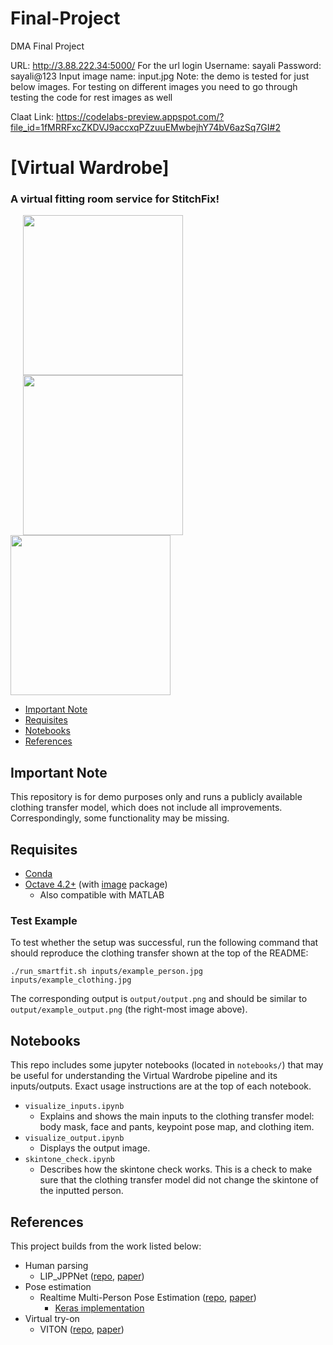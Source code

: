 # Final-Project
DMA Final Project

URL: http://3.88.222.34:5000/
For the url login
Username: sayali
Password: sayali@123
Input image name: input.jpg
Note: the demo is tested for just below images. For testing on different images you need to go through testing the code for rest images as well

Claat Link: https://codelabs-preview.appspot.com/?file_id=1fMRRFxcZKDVJ9accxqPZzuuEMwbejhY74bV6azSq7GI#2


# [Virtual Wardrobe]
### A virtual fitting room service for StitchFix!

<p float="left">
  <img src="inputs/example_person.jpg" width="256" hspace="20"/>
  <img src="inputs/example_clothing.jpg" width="256" hspace="20"/> 
  <img src="output/example_output.png" width="256"/> 
</p>

* [Important Note](#important-note)
* [Requisites](#requisites)
* [Notebooks](#notebooks)
* [References](#references)

## Important Note

This repository is for demo purposes only and runs a publicly available clothing transfer model, which does not include all improvements. Correspondingly, some functionality may be missing.
  
## Requisites

* [Conda](https://conda.io/docs/user-guide/install/index.html)
* [Octave 4.2+](https://www.gnu.org/software/octave/download.html) (with [image](https://octave.sourceforge.io/image/index.html) package)
  * Also compatible with MATLAB


### Test Example

To test whether the setup was successful, run the following command that should reproduce the clothing transfer shown at the top of the README:
```
./run_smartfit.sh inputs/example_person.jpg inputs/example_clothing.jpg
```
The corresponding output is `output/output.png` and should be similar to `output/example_output.png` (the right-most image above).

## Notebooks

This repo includes some jupyter notebooks (located in `notebooks/`) that may be useful for understanding the Virtual Wardrobe pipeline and its inputs/outputs. Exact usage instructions are at the top of each notebook.

* `visualize_inputs.ipynb`
  * Explains and shows the main inputs to the clothing transfer model: body mask, face and pants, keypoint pose map, and clothing item.
* `visualize_output.ipynb`
  * Displays the output image.
* `skintone_check.ipynb`
  * Describes how the skintone check works. This is a check to make sure that the clothing transfer model did not change the skintone of the inputted person.

## References

This project builds from the work listed below:

* Human parsing
  * LIP_JPPNet ([repo](https://github.com/Engineering-Course/LIP_JPPNet), [paper](https://arxiv.org/abs/1804.01984))
* Pose estimation
  * Realtime Multi-Person Pose Estimation ([repo](https://github.com/ZheC/Realtime_Multi-Person_Pose_Estimation), [paper](https://arxiv.org/abs/1611.08050))
    * [Keras implementation](https://github.com/michalfaber/keras_Realtime_Multi-Person_Pose_Estimation)
* Virtual try-on
  * VITON ([repo](https://github.com/xthan/VITON), [paper](https://arxiv.org/abs/1711.08447))
